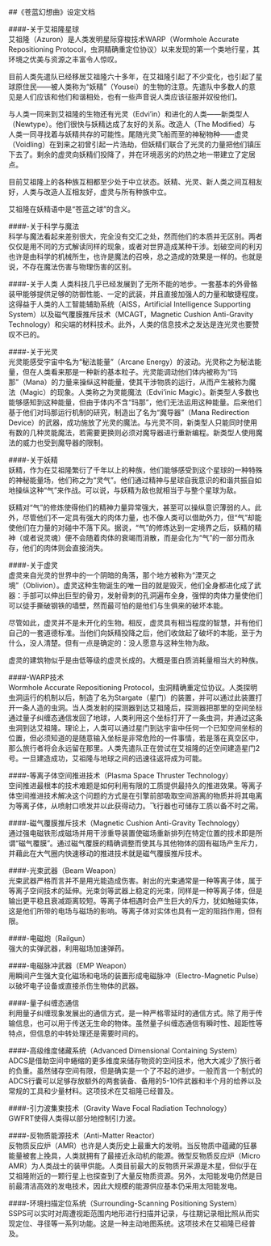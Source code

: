 ##《苍蓝幻想曲》设定文档  

####-关于艾祖隆星球  
艾祖隆（Azuron）是人类发明星际穿梭技术WARP（Wormhole Accurate Repositioning Protocol，虫洞精确重定位协议）以来发现的第一个类地行星，其环境之优美与资源之丰富令人惊叹。  

目前人类先遣队已经移居艾祖隆六十多年，在艾祖隆引起了不少变化，也引起了星球原住民——被人类称为“妖精”（Yousei）的生物的注意。先遣队中多数人的意见是人们应该和他们和谐相处，也有一些声音说人类应该征服并奴役他们。  

与人类一同来到艾祖隆的生物还有光灵（Edvi’in）和进化的人类——新类型人（Newtype）。他们很快与妖精达成了友好的关系。改造人（The Modified）与人类一同寻找着与妖精共存的可能性。尾随光灵飞船而至的神秘物种——虚灵（Voidling）在到来之初曾引起一片浩劫，但妖精们联合了光灵的力量把他们镇压下去了。剩余的虚灵向妖精们投降了，并在环境恶劣的灼热之地一带建立了定居点。  

目前艾祖隆上的各种族互相都至少处于中立状态。妖精、光灵、新人类之间互相友好，人类与改造人互相友好，虚灵与所有种族中立。  

艾祖隆在妖精语中是“苍蓝之球”的含义。  

####-关于科学与魔法  
科学与魔法看起来差别很大，完全没有交汇之处，然而他们的本质并无区别。两者仅仅是用不同的方式解读同样的现象，或者对世界造成某种干涉。划破空间的利刃也许是由科学的机械所生，也许是魔法的召唤，总之造成的效果是一样的。也就是说，不存在魔法伤害与物理伤害的区别。  

####-关于人类 
人类科技几乎已经发展到了无所不能的地步。一套基本的外骨骼装甲能够提供足够的防御性能、一定的武装，并且直接加强人的力量和敏捷程度。这得益于人类的人工智能辅助系统（AISS，Artificial Intelligence Supporting System）以及磁气覆膜推斥技术（MCAGT，Magnetic Cushion Anti-Gravity Technology）和尖端的材料技术。此外，人类的信息技术之发达是连光灵也要赞叹不已的。  

####-关于光灵  
光灵能感受宇宙中名为“秘法能量”（Arcane Energy）的波动。光灵称之为秘法能量，但在人类看来那是一种新的基本粒子。光灵能调动他们体内被称为“玛那”（Mana）的力量来操纵这种能量，使其干涉物质的运行，从而产生被称为魔法（Magic）的现象。人类称之为灵能魔法（Edvi’inic Magic）。新类型人多数也能够感知到这种能量，但由于体内不含“玛那”，他们无法运用这种能量。后来他们基于他们对玛那运行机制的研究，制造出了名为“魔导器”（Mana Redirection Device）的武器，成功施放了光灵的魔法。与光灵不同，新类型人只能同时使用有数的几种灵能魔法，若需要更换则必须对魔导器进行重新编程。新类型人使用魔法的威力也受到魔导器的限制。  

####-关于妖精  
妖精，作为在艾祖隆繁衍了千年以上的种族，他们能够感受到这个星球的一种特殊的神秘能量场，他们称之为“灵气”。他们通过精神与星球自我意识的和谐共振自如地操纵这种“气”来作战。可以说，与妖精为敌也就相当于与整个星球为敌。  

妖精对“气”的修炼使得他们的精神力量异常强大，甚至可以操纵意识薄弱的人。此外，尽管他们不一定具有强大的肉体力量，也不像人类可以借助外力，但“气”却能使他们在力量的对碰中不落下风。据说，“气”的修炼达到一定境界之后，妖精的精神（或者说灵魂）便不会随着肉体的衰竭而消散，而是会化为“气”的一部分而永存，他们的肉体则会直接消失。  

####-关于虚灵  
虚灵来自光灵的世界中的一个阴暗的角落，那个地方被称为“湮灭之境”（Oblivion）。虚灵这种生物诞生的唯一目的就是毁灭，他们全身都进化成了武器：手部可以伸出巨型的骨刃，发射骨刺的孔洞遍布全身，强悍的肉体力量使他们可以徒手撕破钢铁的墙壁，然而最可怕的是他们与生俱来的破坏本能。  

尽管如此，虚灵并不是未开化的生物。相反，虚灵具有相当程度的智慧，并有他们自己的一套道德标准。当他们向妖精投降之后，他们收敛起了破坏的本能，至于为什么，没人清楚。但有一点是确定的：没人愿意与这种生物为敌。  

虚灵的建筑物似乎是由低等级的虚灵长成的。大概是蛋白质消耗量相当大的种族。  

####-WARP技术  
Wormhole Accurate Repositioning Protocol，虫洞精确重定位协议。人类探明虫洞运行的机制以后，制造了名为Stargate（星门）的装置，并可以通过此装置打开一条人造的虫洞。当人类发射的探测器到达艾祖隆后，探测器把那里的空间坐标通过量子纠缠态通信发回了地球，人类利用这个坐标打开了一条虫洞，并通过这条虫洞到达艾祖隆。理论上，人类可以通过星门到达宇宙中任何一个已知空间坐标的位置，但必须知道的是随意输入坐标是非常危险的一件事情，若是落在真空区中，那么旅行者将会永远留在那里。人类先遣队正在尝试在艾祖隆的近空间建造星门2号。一旦建造成功，艾祖隆与地球之间的迅速往返将成为可能。  

####-等离子体空间推进技术（Plasma Space Thruster Technology）  
空间推进最根本的技术难题是如何利用有限的工质提供最持久的推进效果。等离子体空间推进技术解决这个问题的方式是在引擎前部吸取空间游离的物质并将其电离为等离子体，从喷射口喷发并以此获得动力。飞行器也可储存工质以备不时之需。  

####-磁气覆膜推斥技术（Magnetic Cushion Anti-Gravity Technology）  
通过强电磁铁形成磁场并用干涉重导装置使磁场重新排列在特定位置的技术即是所谓“磁气覆膜”。通过磁气覆膜的精确调整而使其与其他物体的固有磁场产生斥力，并藉此在大气圈内快速移动的推进技术就是磁气覆膜推斥技术。  

####-光束武器（Beam Weapon）  
光束武器严格而言并不是用光能造成伤害。射出的光束通常是一种等离子体，属于等离子空间技术的延伸。光束剑等武器上稳定的光束，同样是一种等离子体，但是输出更平稳且衰减距离较短。等离子体相遇时会产生巨大的斥力，犹如触碰实体，这是他们所带的电场与磁场的影响。等离子体对实体也具有一定的阻挡作用，但有限。  

####-电磁炮（Railgun）  
强大的实弹武器，利用磁场加速弹药。  

####-电磁脉冲武器（EMP Weapon）  
用瞬间产生强大变化磁场和电场的装置形成电磁脉冲（Electro-Magnetic Pulse）以破坏电子设备或直接杀伤生物体的武器。  

####-量子纠缠态通信  
利用量子纠缠现象发展出的通信方式，是一种严格零延时的通信方式。除了用于传输信息，也可以用于传送无生命的物体。虽然量子纠缠态通信有瞬时性、超距性等特点，但信息的中转处理还是需要时间的。  

####-高级维度储藏系统（Advanced Dimensional Containing System）  
ADCS是借助空间中蜷缩的更多维度来储存物资的空间技术，他大大减少了旅行者的负重。虽然储存空间有限，但是确实是一个了不起的进步。一般而言一个制式的ADCS行囊可以足够存放额外的两套装备、备用的5-10件武器和半个月的给养以及常规的工具和少量材料。这项技术在艾祖隆已经普及。

####-引力波集束技术（Gravity Wave Focal Radiation Technology）  
GWFRT使得人类得以部分地控制引力波。

####-反物质能源技术（Anti-Matter Reactor）  
反物质反应炉（AMR）也许是人类历史上最重大的发明。当反物质中蕴藏的狂暴能量被套上挽具，人类就拥有了最接近永动机的能源。微型反物质反应炉（Micro AMR）为人类战士的装甲供能。人类目前最大的反物质开采源是木星，但似乎在艾祖隆附近的一颗行星上也探查到了大量反物质资源。另外，太阳能发电仍然是目前最清洁高效的发电技术，因此大规模的能源供应基本仍采用太阳能发电。  

####-环境扫描定位系统（Surrounding-Scanning Positioning System）  
SSPS可以实时对周遭视距范围内地形进行扫描并记录，与往期记录相比照从而实现定位、寻径等一系列功能。这是一种主动地图系统。这项技术在艾祖隆已经普及。  
